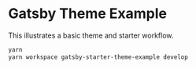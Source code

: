 # Gatsby Theme Example

This illustrates a basic theme and starter workflow.

```sh
yarn
yarn workspace gatsby-starter-theme-example develop
```

